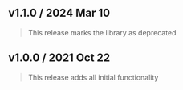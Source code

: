 ## v1.1.0 / 2024 Mar 10

> This release marks the library as deprecated

## v1.0.0 / 2021 Oct 22

> This release adds all initial functionality
